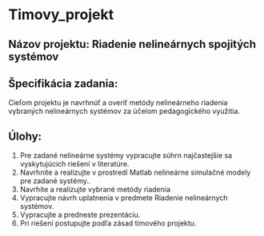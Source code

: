 # Timovy_projekt

## Názov projektu: 	Riadenie nelineárnych spojitých systémov

## Špecifikácia zadania: 
Cieľom projektu je navrhnúť a overiť metódy nelineárneho riadenia vybraných nelineárnych systémov za účelom pedagogického využitia.

	
## Úlohy:
1. Pre zadané nelineárne systémy vypracujte súhrn najčastejšie sa vyskytujúcich riešení v literatúre.
2. Navrhnite a realizujte v prostredí Matlab nelineárne simulačné modely pre zadané systémy..
3. Navrhite a realizujte vybrané metódy riadenia
4. Vypracujte návrh uplatnenia v predmete Riadenie nelineárnych systémov.
5. Vypracujte a predneste prezentáciu.
6. Pri riešení postupujte podľa zásad tímového projektu.
